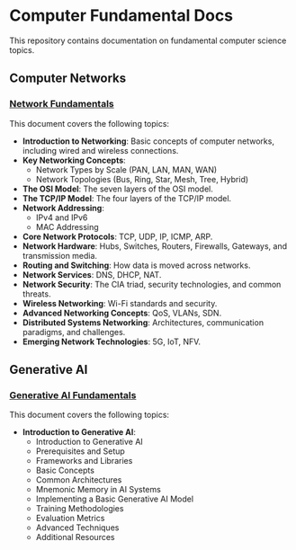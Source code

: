 # Computer Fundamental Docs

This repository contains documentation on fundamental computer science topics.

## Computer Networks

### [Network Fundamentals](./Computer%20Networks/network-fundamentals.md)

This document covers the following topics:

*   **Introduction to Networking**: Basic concepts of computer networks, including wired and wireless connections.
*   **Key Networking Concepts**:
    *   Network Types by Scale (PAN, LAN, MAN, WAN)
    *   Network Topologies (Bus, Ring, Star, Mesh, Tree, Hybrid)
*   **The OSI Model**: The seven layers of the OSI model.
*   **The TCP/IP Model**: The four layers of the TCP/IP model.
*   **Network Addressing**:
    *   IPv4 and IPv6
    *   MAC Addressing
*   **Core Network Protocols**: TCP, UDP, IP, ICMP, ARP.
*   **Network Hardware**: Hubs, Switches, Routers, Firewalls, Gateways, and transmission media.
*   **Routing and Switching**: How data is moved across networks.
*   **Network Services**: DNS, DHCP, NAT.
*   **Network Security**: The CIA triad, security technologies, and common threats.
*   **Wireless Networking**: Wi-Fi standards and security.
*   **Advanced Networking Concepts**: QoS, VLANs, SDN.
*   **Distributed Systems Networking**: Architectures, communication paradigms, and challenges.
*   **Emerging Network Technologies**: 5G, IoT, NFV.

## Generative AI

### [Generative AI Fundamentals](./Generative%20AI/generative-ai-introductory-guide.md)

This document covers the following topics:

*   **Introduction to Generative AI**:
    - Introduction to Generative AI
    - Prerequisites and Setup
    - Frameworks and Libraries
    - Basic Concepts
    - Common Architectures
    - Mnemonic Memory in AI Systems
    - Implementing a Basic Generative AI Model
    - Training Methodologies
    - Evaluation Metrics
    - Advanced Techniques
    - Additional Resources